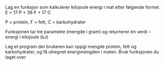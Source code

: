 Lag en funksjon som kalkulerer kilojoule energi i mat etter følgende formel.
E = 17⋅P + 38⋅F + 17⋅C

P = protein, F = fett, C = karbohydrater



Funksjonen tar tre parametre (mengde i gram) og returnerer én verdi – energi i kilojoule (kJ)

Lag et program der brukeren kan oppgi mengde protein, fett og karbohydrater, og få utregnet energimengden i maten. Bruk funksjonen du laget over